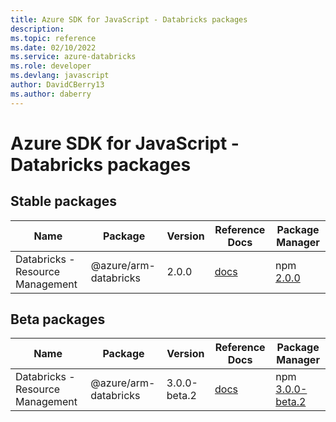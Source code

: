 ```yaml
---
title: Azure SDK for JavaScript - Databricks packages
description: 
ms.topic: reference
ms.date: 02/10/2022
ms.service: azure-databricks
ms.role: developer
ms.devlang: javascript
author: DavidCBerry13
ms.author: daberry
---
```


# Azure SDK for JavaScript - Databricks packages

## Stable packages

| Name                  | Package              | Version          | Reference Docs         | Package Manager                |
|-----------------------|----------------------|------------------|------------------------|--------------------------------|
| Databricks - Resource Management | @azure/arm-databricks | 2.0.0 | [docs](/azure/javascript/sdk/sdk-demo2/databricks/azure-arm-databricks/stable)  | npm [2.0.0](https://www.npmjs.com/package/%40azure%2Farm-databricks) |
 

## Beta packages

| Name                  | Package              | Version          | Reference Docs         | Package Manager                |
|-----------------------|----------------------|------------------|------------------------|--------------------------------|
| Databricks - Resource Management | @azure/arm-databricks | 3.0.0-beta.2 | [docs](/azure/javascript/sdk/sdk-demo2/databricks/azure-arm-databricks/beta)  | npm [3.0.0-beta.2](https://www.npmjs.com/package/%40azure%2Farm-databricks%403.0.0-beta.2) |
 


 